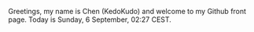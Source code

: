 Greetings, my name is Chen (KedoKudo) and welcome to my Github front page.  Today is Sunday, 6 September, 02:27 CEST.